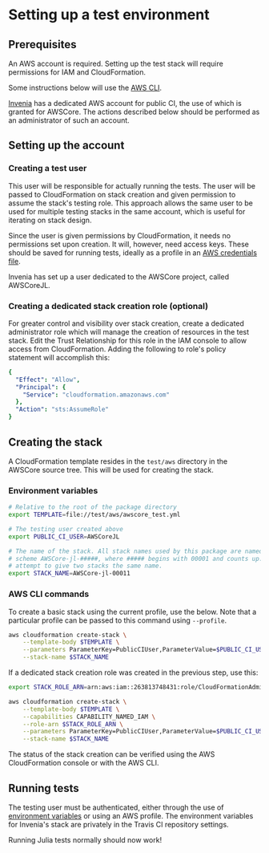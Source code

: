 # Setting up a test environment

## Prerequisites

An AWS account is required.
Setting up the test stack will require permissions for IAM and CloudFormation.

Some instructions below will use the [AWS CLI](https://aws.amazon.com/cli/).

[Invenia](https://www.invenia.ca) has a dedicated AWS account for public CI, the use
of which is granted for AWSCore.
The actions described below should be performed as an administrator of such an account.

## Setting up the account

### Creating a test user

This user will be responsible for actually running the tests.
The user will be passed to CloudFormation on stack creation and given permission to
assume the stack's testing role.
This approach allows the same user to be used for multiple testing stacks in the same
account, which is useful for iterating on stack design.

Since the user is given permissions by CloudFormation, it needs no permissions set upon
creation.
It will, however, need access keys.
These should be saved for running tests, ideally as a profile in an
[AWS credentials file](https://docs.aws.amazon.com/cli/latest/userguide/cli-config-files.html).

Invenia has set up a user dedicated to the AWSCore project, called AWSCoreJL.

### Creating a dedicated stack creation role (optional)

For greater control and visibility over stack creation, create a dedicated administrator
role which will manage the creation of resources in the test stack.
Edit the Trust Relationship for this role in the IAM console to allow access from
CloudFormation.
Adding the following to role's policy statement will accomplish this:

```yaml
{
  "Effect": "Allow",
  "Principal": {
    "Service": "cloudformation.amazonaws.com"
  },
  "Action": "sts:AssumeRole"
}
```

## Creating the stack

A CloudFormation template resides in the `test/aws` directory in the AWSCore source
tree.
This will be used for creating the stack.

### Environment variables

```sh
# Relative to the root of the package directory
export TEMPLATE=file://test/aws/awscore_test.yml

# The testing user created above
export PUBLIC_CI_USER=AWSCoreJL

# The name of the stack. All stack names used by this package are named using the
# scheme AWSCore-jl-#####, where ##### begins with 00001 and counts up. Do not
# attempt to give two stacks the same name.
export STACK_NAME=AWSCore-jl-00011
```

### AWS CLI commands

To create a basic stack using the current profile, use the below.
Note that a particular profile can be passed to this command using `--profile`.

```sh
aws cloudformation create-stack \
    --template-body $TEMPLATE \
    --parameters ParameterKey=PublicCIUser,ParameterValue=$PUBLIC_CI_USER \
    --stack-name $STACK_NAME
```

If a dedicated stack creation role was created in the previous step, use this:

```sh
export STACK_ROLE_ARN=arn:aws:iam::263813748431:role/CloudFormationAdmin

aws cloudformation create-stack \
    --template-body $TEMPLATE \
    --capabilities CAPABILITY_NAMED_IAM \
    --role-arn $STACK_ROLE_ARN \
    --parameters ParameterKey=PublicCIUser,ParameterValue=$PUBLIC_CI_USER \
    --stack-name $STACK_NAME
```

The status of the stack creation can be verified using the AWS CloudFormation console
or with the AWS CLI.

## Running tests

The testing user must be authenticated, either through the use of
[environment variables](https://docs.aws.amazon.com/cli/latest/userguide/cli-environment.html)
or using an AWS profile.
The environment variables for Invenia's stack are privately in the Travis CI
repository settings.

Running Julia tests normally should now work!
